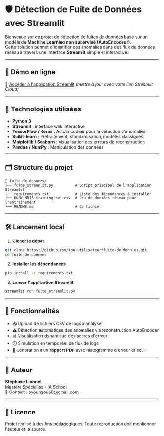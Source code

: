 
# 🛡️ Détection de Fuite de Données avec Streamlit

Bienvenue sur ce projet de détection de fuites de données basé sur un modèle de **Machine Learning non supervisé (AutoEncodeur)**.  
Cette solution permet d'identifier des anomalies dans des flux de données réseau à travers une interface **Streamlit** simple et interactive.

---

## 🚀 Démo en ligne

📎 [Accéder à l'application Streamlit](https://fuite-de-donn-es.streamlit.app) *(mettre à jour avec votre lien Streamlit Cloud)*

---

## 🧰 Technologies utilisées

- **Python 3**
- **Streamlit** : interface web interactive
- **TensorFlow / Keras** : AutoEncodeur pour la détection d'anomalies
- **Scikit-learn** : Prétraitement, standardisation, modèles classiques
- **Matplotlib / Seaborn** : Visualisation des erreurs de reconstruction
- **Pandas / NumPy** : Manipulation des données

---

## 🗂️ Structure du projet

```
📁 fuite-de-donnees/
├── fuite_streamlit.py          # Script principal de l'application Streamlit
├── requirements.txt            # Liste des dépendances à installer
├── UNSW_NB15_training-set.csv  # Jeu de données réseau pour l'entraînement
└── README.md                   # Ce fichier
```

---

## 🛠️ Lancement local

1. **Cloner le dépôt**
```bash
git clone https://github.com/ton-utilisateur/fuite-de-donn-es.git
cd fuite-de-donnees
```

2. **Installer les dépendances**
```bash
pip install -r requirements.txt
```

3. **Lancer l'application Streamlit**
```bash
streamlit run fuite_streamlit.py
```

---

## 🧪 Fonctionnalités

- 📤 Upload de fichiers CSV de logs à analyser
- ⚠️ Détection automatique des anomalies via reconstruction AutoEncoder
- 📊 Visualisation dynamique des scores d'erreur
- ⏱️ Simulation en temps réel de flux de logs
- 🧾 Génération d’un **rapport PDF** avec histogramme d'erreur et seuil

---

## 👤 Auteur

**Stéphane Lionnel**  
Mastère Spécialisé - IA School  
📧 Contact : syoungoua0@gmail.com

---

## 📜 Licence

Projet réalisé à des fins pédagogiques. Toute reproduction doit mentionner l'auteur et la source.
